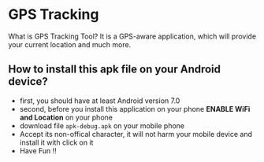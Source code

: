 # GPS Tracking

What is GPS Tracking Tool?
It is a GPS-aware application, which will provide your current location and much more.

## How to install this apk file on your Android device?

* first, you should have at least Android version 7.0
* second, before you install this application on your phone __ENABLE WiFi and Location__ on your phone
* download file `apk-debug.apk` on your mobile phone
* Accept its non-offical character, it will not harm your mobile device and install it with click on it
* Have Fun !!


